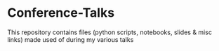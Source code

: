 # Conference-Talks
This repository contains files (python scripts, notebooks, slides &amp; misc links) made used of during my various talks
